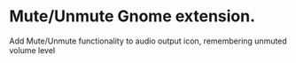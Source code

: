 # Mute/Unmute Gnome extension.

Add Mute/Unmute functionality to audio output icon, remembering unmuted volume level
